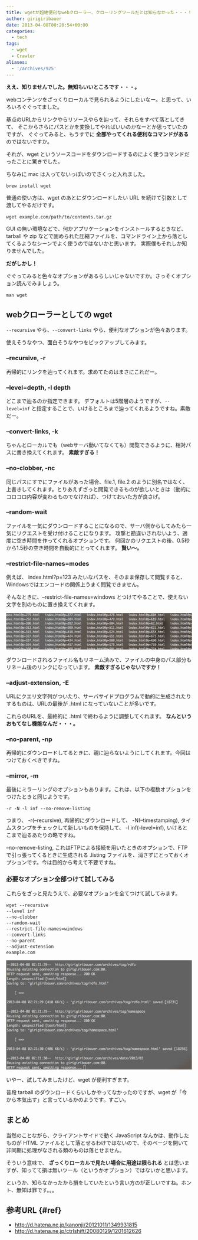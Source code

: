 ```yaml
---
title: wgetが超絶便利なwebクローラー、クローリングツールだとは知らなかった・・・！
author: girigiribauer
date: 2013-04-08T00:20:54+00:00
categories:
  - tech
tags:
  - wget
  - Crawler
aliases:
  - '/archives/925'
---
```

**ええ、知りませんでした。無知もいいところです・・・。**

webコンテンツをざっくりローカルで見られるようにしたいなー。と思って、いろいろぐぐってました。

基点のURLからリンクやらリソースやらを辿って、それらをすべて落としてきて、 そこからさらにパスとかを変換してやればいいのかなーとか思っていたのですが、 ぐぐってみると、もうすでに **全部やってくれる便利なコマンドがある** のではないですか。

それが、wget というソースコードをダウンロードするのによく使うコマンドだったことに驚きでした。

ちなみに mac は入ってないっぽいのでさくっと入れました。

    brew install wget


普通の使い方は、wget のあとにダウンロードしたい URL を続けて引数として渡してやるだけです。

    wget example.com/path/to/contents.tar.gz


GUI の無い環境などで、何かアプリケーションをインストールするときなど、tarball や zip などで固められた圧縮ファイルを、コマンドライン上から落としてくるようなシーンでよく使うのではないかと思います。 実際僕もそれしか知りませんでした。

**だがしかし！**

ぐぐってみると色々なオプションがあるらしいじゃないですか。さっそくオプション読んでみましょう。

    man wget


## webクローラーとしての wget

`--recursive` やら、`--convert-links` やら、便利なオプションが色々あります。

使えそうなやつ、面白そうなやつをピックアップしてみます。

### &#8211;recursive, -r

再帰的にリンクを辿ってくれます。求めてたのはまさにこれだー。

### &#8211;level=depth, -l depth

どこまで辿るのか指定できます。 デフォルトは5階層のようですが、`--level=inf` と指定することで、いけるところまで辿ってくれるようですね。素敵だー。

### &#8211;convert-links, -k

ちゃんとローカルでも（webサーバ動いてなくても）閲覧できるように、相対パスに書き換えてくれます。 **素敵すぎる！**

### &#8211;no-clobber, -nc

同じパスにすでにファイルがあった場合、file.1, file.2 のように別名ではなく、上書きしてくれます。とりあえずざっと閲覧できるものが欲しいときは（動的にコロコロ内容が変わるものでなければ）、つけておいた方が良さげ。

### &#8211;random-wait

ファイルを一気にダウンロードすることになるので、サーバ側からしてみたら一気にリクエストを受け付けることになります。 攻撃と勘違いされないよう、適度に空き時間を作ってくれるオプションです。 何回かのリクエストの後、0.5秒から1.5秒の空き時間を自動的にとってくれます。 **賢い〜。**

### &#8211;restrict-file-names=modes

例えば、 index.html?p=123 みたいなパスを、そのまま保存して閲覧すると、Windowsではエンコードの関係上うまく閲覧できません。

そんなときに、&#8211;restrict-file-names=windows とつけてやることで、使えない文字を別のものに置き換えてくれます。

![](resource01.jpg)

ダウンロードされるファイル名もリネーム済みで、ファイルの中身のパス部分もリネーム後のリンクになっています。 **素敵すぎるじゃないですか！**

### &#8211;adjust-extension, -E

URLにクエリ文字列がついたり、サーバサイドプログラムで動的に生成されたりするものは、URLの最後が .html になっていないことが多いです。

これらのURLを、最終的に .html で終わるように調整してくれます。 **なんというおもてなし機能なんだ・・・。**

### &#8211;no-parent, -np

再帰的にダウンロードしてるときに、親に辿らないようにしてくれます。今回はつけておくべきですね。

### &#8211;mirror, -m

最後にミラーリングのオプションもあります。これは、以下の複数オプションをつけたときと同じようです。

    -r -N -l inf --no-remove-listing


つまり、 -r(&#8211;recursive), 再帰的にダウンロードして、 -N(&#8211;timestamping), タイムスタンプをチェックして新しいものを保持して、 -l inf(&#8211;level=inf), いけるとこまで辿るあたりの略ですね。

&#8211;no-remove-listing, これはFTPによる接続を用いたときのオプションで、FTPで引っ張ってくるときに生成される .listing ファイルを、消さずにとっておくオプションです。今は目的から考えて不要ですね。

### 必要なオプション全部つけて試してみる

これらをざっと見たうえで、必要なオプションを全てつけて試してみます。

    wget --recursive
    --level inf
    --no-clobber
    --random-wait
    --restrict-file-names=windows
    --convert-links
    --no-parent
    --adjust-extension
    example.com


![](resource02.jpg)

いやー、試してみましたけど、wget が便利すぎます。

普段 tarball のダウンロードくらいしかやってなかったのですが、wget が「今から本気出す」と言っているかのようです。すごい。

## まとめ

当然のことながら、クライアントサイドで動く JavaScript なんかは、動作したものが HTML ファイルとして落とせるわけではないので、そのページを開いて非同期に処理がなされる類のものは落とせません。

そういう意味で、 **ざっくりローカルで見たい場合に用途は限られる** とは思いますが、知ってて損は無いツール（というかオプション）ではないかと思います。

というか、知らなかったから損をしていたという言い方のが正しいですね。ホント、無知は罪です。。。

## 参考URL {#ref}

  * <http://d.hatena.ne.jp/kanonji/20121011/1349931815>
  * <http://d.hatena.ne.jp/ctrlshift/20080129/1201612626>

